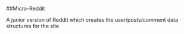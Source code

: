 ##Micro-Reddit  

A junior version of Reddit which creates the user/posts/comment data structures for the site